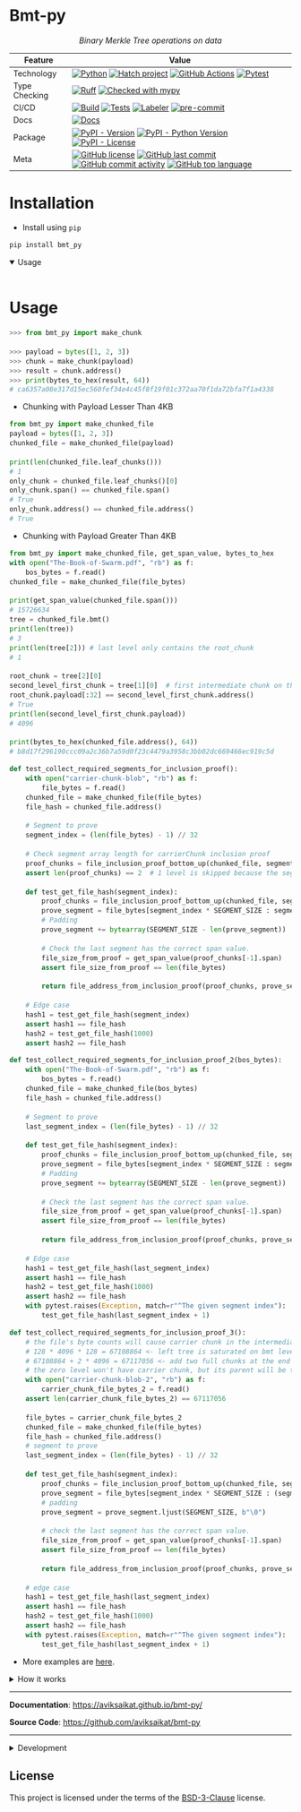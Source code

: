 # Bmt-py

<p align="center">
    <em>Binary Merkle Tree operations on data</em>
</p>

<div align="center">

| Feature       | Value                     |
| ------------- | -------------------------------------------------------------------------------------------------------------------------------------------------------------------------------------------------------------------------------------------------------------------------------------------------------------------------------------------------------------------------------------------------------------------------------------------------------------------------------------------------------------------------------------------------------------------------------------------------------------------------------------------------------------------------------------------------------------- |
| Technology    | [![Python](https://img.shields.io/badge/Python-3776AB.svg?style=flat&logo=Python&logoColor=white)](https://www.python.org/) [![Hatch project](https://img.shields.io/badge/%F0%9F%A5%9A-Hatch-4051b5.svg)](https://github.com/pypa/hatch) [![GitHub Actions](https://img.shields.io/badge/GitHub%20Actions-2088FF.svg?style=flat&logo=GitHub-Actions&logoColor=white)](https://github.com/features/actions) [![Pytest](https://img.shields.io/badge/Pytest-0A9EDC.svg?style=flat&logo=Pytest&logoColor=white)](https://github.com/aviksaikat/bmt-py/actions/workflows/tests.yml/badge.svg)                           |
| Type Checking | [![Ruff](https://img.shields.io/endpoint?url=https://raw.githubusercontent.com/astral-sh/ruff/main/assets/badge/v2.json)](https://github.com/astral-sh/ruff) [![Checked with mypy](http://www.mypy-lang.org/static/mypy_badge.svg)](http://mypy-lang.org/)                                                                                                                                                                                                                                                                                                                                                                                                                                                     |
| CI/CD         | [![Build](https://github.com/Aviksaikat/bmt-py/actions/workflows/build.yml/badge.svg)](https://github.com/Aviksaikat/bmt-py/actions/workflows/build.yml) [![Tests](https://github.com/aviksaikat/bmt-py/actions/workflows/tests.yml/badge.svg)](https://github.com/aviksaikat/bmt-py/actions/workflows/tests.yml) [![Labeler](https://github.com/aviksaikat/bmt-py/actions/workflows/labeler.yml/badge.svg)](https://github.com/aviksaikat/bmt-py/actions/workflows/labeler.yml) [![pre-commit](https://img.shields.io/badge/pre--commit-enabled-brightgreen?logo=pre-commit&logoColor=white)](https://github.com/pre-commit/pre-commit)                                                                                                                                                                                                            |
| Docs          | [![Docs](https://img.shields.io/readthedocs/bmt_py/latest.svg?label=Read%20the%20Docs)](https://aviksaikat.github.io/bmt_py/)                                                                                                                                                                                                                                                                                                                                                                                                                                                                                                                                                                               |
| Package       | [![PyPI - Version](https://img.shields.io/pypi/v/bmt_py.svg)](https://pypi.org/project/bmt_py/) [![PyPI - Python Version](https://img.shields.io/pypi/pyversions/bmt_py)](https://pypi.org/project/bmt_py/) [![PyPI - License](https://img.shields.io/pypi/l/bmt_py)](https://pypi.org/project/bmt_py/)                                                                                                                                                                                                                                                                                                                                                                                                        |
| Meta          | [![GitHub license](https://img.shields.io/github/license/aviksaikat/bmt-py?style=flat&color=1573D5)](https://github.com/aviksaikat/bmt-py/blob/main/LICENSE) [![GitHub last commit](https://img.shields.io/github/last-commit/aviksaikat/bmt-py?style=flat&color=1573D5)](https://github.com/aviksaikat/bmt-py/commits/main) [![GitHub commit activity](https://img.shields.io/github/commit-activity/m/aviksaikat/bmt-py?style=flat&color=1573D5)](https://github.com/aviksaikat/bmt-py/graphs/commit-activity) [![GitHub top language](https://img.shields.io/github/languages/top/aviksaikat/bmt-py?style=flat&color=1573D5)](https://github.com/aviksaikat/bmt-py) |

</div>

# Installation
- Install using `pip`
```py
pip install bmt_py
```

<details open>
<summary>Usage</summary>
<br>

# Usage

```py
>>> from bmt_py import make_chunk

>>> payload = bytes([1, 2, 3])
>>> chunk = make_chunk(payload)
>>> result = chunk.address()
>>> print(bytes_to_hex(result, 64))
# ca6357a08e317d15ec560fef34e4c45f8f19f01c372aa70f1da72bfa7f1a4338
```

- Chunking with Payload Lesser Than 4KB
```py
from bmt_py import make_chunked_file
payload = bytes([1, 2, 3])
chunked_file = make_chunked_file(payload)

print(len(chunked_file.leaf_chunks()))
# 1
only_chunk = chunked_file.leaf_chunks()[0]
only_chunk.span() == chunked_file.span()
# True
only_chunk.address() == chunked_file.address()
# True
```

- Chunking with Payload Greater Than 4KB
```py
from bmt_py import make_chunked_file, get_span_value, bytes_to_hex
with open("The-Book-of-Swarm.pdf", "rb") as f:
    bos_bytes = f.read()
chunked_file = make_chunked_file(file_bytes)

print(get_span_value(chunked_file.span()))
# 15726634
tree = chunked_file.bmt()
print(len(tree))
# 3
print(len(tree[2])) # last level only contains the root_chunk
# 1

root_chunk = tree[2][0]
second_level_first_chunk = tree[1][0]  # first intermediate chunk on the first intermediate chunk level
root_chunk.payload[:32] == second_level_first_chunk.address()
# True
print(len(second_level_first_chunk.payload))
# 4096

print(bytes_to_hex(chunked_file.address(), 64))
# b8d17f296190ccc09a2c36b7a59d0f23c4479a3958c3bb02dc669466ec919c5d
```


```py
def test_collect_required_segments_for_inclusion_proof():
    with open("carrier-chunk-blob", "rb") as f:
        file_bytes = f.read()
    chunked_file = make_chunked_file(file_bytes)
    file_hash = chunked_file.address()

    # Segment to prove
    segment_index = (len(file_bytes) - 1) // 32

    # Check segment array length for carrierChunk inclusion proof
    proof_chunks = file_inclusion_proof_bottom_up(chunked_file, segment_index)
    assert len(proof_chunks) == 2  # 1 level is skipped because the segment was in a carrierChunk

    def test_get_file_hash(segment_index):
        proof_chunks = file_inclusion_proof_bottom_up(chunked_file, segment_index)
        prove_segment = file_bytes[segment_index * SEGMENT_SIZE : segment_index * SEGMENT_SIZE + SEGMENT_SIZE]
        # Padding
        prove_segment += bytearray(SEGMENT_SIZE - len(prove_segment))

        # Check the last segment has the correct span value.
        file_size_from_proof = get_span_value(proof_chunks[-1].span)
        assert file_size_from_proof == len(file_bytes)

        return file_address_from_inclusion_proof(proof_chunks, prove_segment, segment_index)

    # Edge case
    hash1 = test_get_file_hash(segment_index)
    assert hash1 == file_hash
    hash2 = test_get_file_hash(1000)
    assert hash2 == file_hash
```


```py
def test_collect_required_segments_for_inclusion_proof_2(bos_bytes):
    with open("The-Book-of-Swarm.pdf", "rb") as f:
        bos_bytes = f.read()
    chunked_file = make_chunked_file(bos_bytes)
    file_hash = chunked_file.address()

    # Segment to prove
    last_segment_index = (len(file_bytes) - 1) // 32

    def test_get_file_hash(segment_index):
        proof_chunks = file_inclusion_proof_bottom_up(chunked_file, segment_index)
        prove_segment = file_bytes[segment_index * SEGMENT_SIZE : segment_index * SEGMENT_SIZE + SEGMENT_SIZE]
        # Padding
        prove_segment += bytearray(SEGMENT_SIZE - len(prove_segment))

        # Check the last segment has the correct span value.
        file_size_from_proof = get_span_value(proof_chunks[-1].span)
        assert file_size_from_proof == len(file_bytes)

        return file_address_from_inclusion_proof(proof_chunks, prove_segment, segment_index)

    # Edge case
    hash1 = test_get_file_hash(last_segment_index)
    assert hash1 == file_hash
    hash2 = test_get_file_hash(1000)
    assert hash2 == file_hash
    with pytest.raises(Exception, match=r"^The given segment index"):
        test_get_file_hash(last_segment_index + 1)
```


```py
def test_collect_required_segments_for_inclusion_proof_3():
    # the file's byte counts will cause carrier chunk in the intermediate BMT level
    # 128 * 4096 * 128 = 67108864 <- left tree is saturated on bmt level 1
    # 67108864 + 2 * 4096 = 67117056 <- add two full chunks at the end thereby
    # the zero level won't have carrier chunk, but its parent will be that.
    with open("carrier-chunk-blob-2", "rb") as f:
        carrier_chunk_file_bytes_2 = f.read()
    assert len(carrier_chunk_file_bytes_2) == 67117056

    file_bytes = carrier_chunk_file_bytes_2
    chunked_file = make_chunked_file(file_bytes)
    file_hash = chunked_file.address()
    # segment to prove
    last_segment_index = (len(file_bytes) - 1) // 32

    def test_get_file_hash(segment_index):
        proof_chunks = file_inclusion_proof_bottom_up(chunked_file, segment_index)
        prove_segment = file_bytes[segment_index * SEGMENT_SIZE : (segment_index * SEGMENT_SIZE) + SEGMENT_SIZE]
        # padding
        prove_segment = prove_segment.ljust(SEGMENT_SIZE, b"\0")

        # check the last segment has the correct span value.
        file_size_from_proof = get_span_value(proof_chunks[-1].span)
        assert file_size_from_proof == len(file_bytes)

        return file_address_from_inclusion_proof(proof_chunks, prove_segment, segment_index)

    # edge case
    hash1 = test_get_file_hash(last_segment_index)
    assert hash1 == file_hash
    hash2 = test_get_file_hash(1000)
    assert hash2 == file_hash
    with pytest.raises(Exception, match=r"^The given segment index"):
        test_get_file_hash(last_segment_index + 1)
```


- More examples are [here](https://aviksaikat.github.io/bmt-py/reference/Usage/).

</details>



<details close>
<summary>How it works</summary>
<br>

# How it works

First, it splits the data into `chunks` that have maximum 4KB payload by default, but this condition can modified as well as its `span` byte length (8 bytes) that indicates how long byte payload subsumed under the chunk.

If the payload byte length cannot fit exactly to this chunk division, the rightmost chunk's data will be padded with zeros in order to have fixed length data for the BMT operations.

This basic unit is also required to effectively distribute data on decentralized storage systems with regard to _plausible deniability_, _garbage collection_, _load balancing_ and else. 
For more details, please visit [Etherem Swarm]() webpage that has full implementation of this logic.

The used hashing algorithm is the `keccak256` function that results in a 32 bytes long `segment`.

Performing BMT hashing on the chunk data will define the `BMT root hash` of the chunk.
Then, for integrity considerations, the BMT root hash is hashed with the chunk's span from the left which takes the `Chunk address`.

![BMT Hashing](./docs/bmt-hashing.png)

In order to refer files also with a single 32 byte segment, the chunk addresses of the payload have to be hashed in the same way until the `File address`:

chunks can encapsulate 128 chunk addresses on the subsequent BMT tree level by default. These kind of chunks are called `Intermediate chunks`
By the properties of a BMT tree, the chunks will end in a `Root chunk` that refers all chunks below (directly or indirectly) and its address will be the `File address` as well.

One can realize, the BMT levels can have an orphan chunk on the rightmost-side that cannot be hashed with a neighbour chunk, because it does not have a neighbour chunk (e.g. 129/129 chunk).
When it occurs, it does not have a sense to hash this orphan chunk on every BMT level since it will be BMT hashed with zero data.
That's why the the algorithm handles orphan chunk as `Carrier chunk` and tries to place it into that BMT tree level where the chunk address can be encapsulated with other addresses.

This BMT hashing of data allows to reference any file with unified 32 bytes unique address which is called _content addressing_.

![File BMT calculation](./docs/file-bmt.png)

Nevertheless, it also allows to perform lightweight _compact inclusion proof_ on data.
This proof requires little amount of data to be provided for proving whether any particular segment (32 bytes) of the data is present at a particular offset under the file address.

This feature allows to create a logic around data referenced by 32 bytes file addresses where the data segment values have to meet some conditions.
The first/best use-case for this can happen via smart contracts that implement the validation functions that check the provided `inclusion proof segments` are indeed subsumed under the commited file references.

To get these inclusion segments, the library collects all required segments from the BMT tree that can be used for input of smart contract validation parameters.

![Inclusion proof](./docs/inclusion-proof.png)

</details>


---

**Documentation**: <a href="https://aviksaikat.github.io/bmt_py/" target="_blank">https://aviksaikat.github.io/bmt-py/</a>

**Source Code**: <a href="https://github.com/aviksaikat/bmt_py" target="_blank">https://github.com/aviksaikat/bmt-py</a>

---

<details close>
<summary>Development</summary>
<br>

## Development

### Setup environment

We use [Hatch](https://hatch.pypa.io/latest/install/) to manage the development environment and production build. Ensure it's installed on your system.

### Run unit tests

You can run all the tests with:

```bash
hatch run test
```

### Format the code

Execute the following command to apply linting and check typing:

```bash
hatch run lint
```

### Publish a new version

You can bump the version, create a commit and associated tag with one command:

```bash
hatch version patch
```

```bash
hatch version minor
```

```bash
hatch version major
```

Your default Git text editor will open so you can add information about the release.

When you push the tag on GitHub, the workflow will automatically publish it on PyPi and a GitHub release will be created as draft.

## Serve the documentation

You can serve the Mkdocs documentation with:

```bash
hatch run docs-serve
```

</details>

## License

This project is licensed under the terms of the [BSD-3-Clause](./LICENSE) license.
